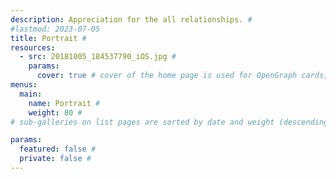 ```yaml
---
description: Appreciation for the all relationships. #
#lastmod: 2023-07-05
title: Portrait #
resources:
  - src: 20181005_184537790_iOS.jpg #
    params:
      cover: true # cover of the home page is used for OpenGraph cards, etc.
menus:
  main:
    name: Portrait #
    weight: 80 #
# sub-galleries on list pages are sorted by date and weight (descending)

params:
  featured: false #
  private: false #
---
```

